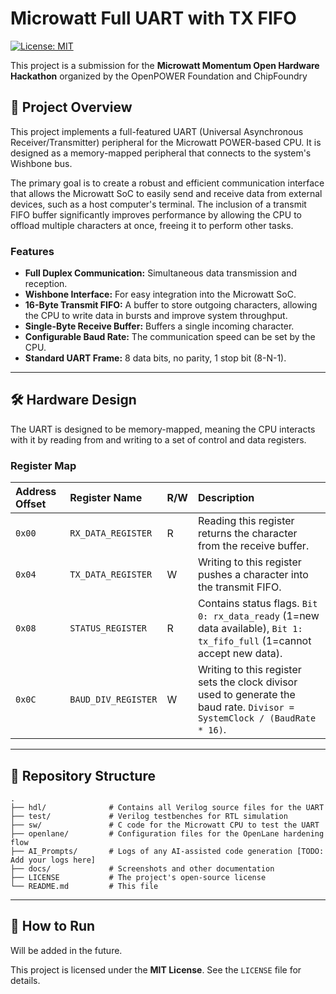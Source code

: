 # Microwatt Full UART with TX FIFO

[![License: MIT](https://img.shields.io/badge/License-MIT-yellow.svg)](https://opensource.org/licenses/MIT)

This project is a submission for the **Microwatt Momentum Open Hardware Hackathon** organized by the OpenPOWER Foundation and ChipFoundry

## 📖 Project Overview

This project implements a full-featured UART (Universal Asynchronous Receiver/Transmitter) peripheral for the Microwatt POWER-based CPU. It is designed as a memory-mapped peripheral that connects to the system's Wishbone bus.

The primary goal is to create a robust and efficient communication interface that allows the Microwatt SoC to easily send and receive data from external devices, such as a host computer's terminal. The inclusion of a transmit FIFO buffer significantly improves performance by allowing the CPU to offload multiple characters at once, freeing it to perform other tasks.

### Features
* **Full Duplex Communication:** Simultaneous data transmission and reception.
* **Wishbone Interface:** For easy integration into the Microwatt SoC.
* **16-Byte Transmit FIFO:** A buffer to store outgoing characters, allowing the CPU to write data in bursts and improve system throughput.
* **Single-Byte Receive Buffer:** Buffers a single incoming character.
* **Configurable Baud Rate:** The communication speed can be set by the CPU.
* **Standard UART Frame:** 8 data bits, no parity, 1 stop bit (8-N-1).

---

## 🛠️ Hardware Design

The UART is designed to be memory-mapped, meaning the CPU interacts with it by reading from and writing to a set of control and data registers.

### Register Map

| Address Offset | Register Name         | R/W | Description                                                                                                                              |
| :------------- | :-------------------- | :-- | :--------------------------------------------------------------------------------------------------------------------------------------- |
| `0x00`         | `RX_DATA_REGISTER`    | R   | Reading this register returns the character from the receive buffer.                                                                     |
| `0x04`         | `TX_DATA_REGISTER`    | W   | Writing to this register pushes a character into the transmit FIFO.                                                                      |
| `0x08`         | `STATUS_REGISTER`     | R   | Contains status flags. `Bit 0: rx_data_ready` (1=new data available), `Bit 1: tx_fifo_full` (1=cannot accept new data).                  |
| `0x0C`         | `BAUD_DIV_REGISTER`   | W   | Writing to this register sets the clock divisor used to generate the baud rate. `Divisor = SystemClock / (BaudRate * 16)`.             |

---

## 📂 Repository Structure

```
.
├── hdl/              # Contains all Verilog source files for the UART
├── test/             # Verilog testbenches for RTL simulation
├── sw/               # C code for the Microwatt CPU to test the UART
├── openlane/         # Configuration files for the OpenLane hardening flow
├── AI_Prompts/       # Logs of any AI-assisted code generation [TODO: Add your logs here]
├── docs/             # Screenshots and other documentation
├── LICENSE           # The project's open-source license
└── README.md         # This file
```

---

## 🚀 How to Run

Will be added in the future.

This project is licensed under the **MIT License**. See the `LICENSE` file for details.

